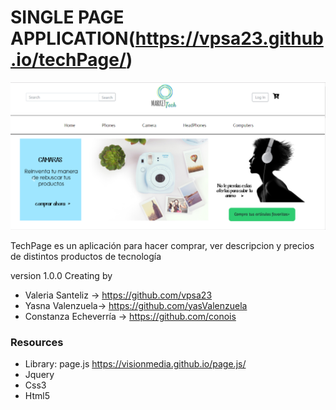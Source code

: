 # SINGLE PAGE APPLICATION(https://vpsa23.github.io/techPage/)
![Diseño / Sketching](CapturaPrincipal.PNG)

TechPage es un aplicación para hacer comprar, ver descripcion y precios de distintos productos de tecnología

version 1.0.0
Creating by
* Valeria Santeliz -> https://github.com/vpsa23
* Yasna Valenzuela-> https://github.com/yasValenzuela
* Constanza Echeverría -> https://github.com/conois


###  Resources 

 + Library: page.js https://visionmedia.github.io/page.js/
 + Jquery
 + Css3
 + Html5


